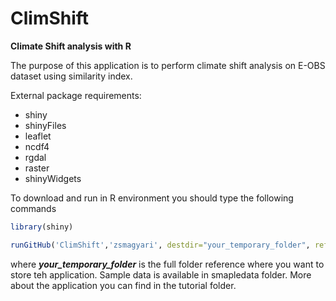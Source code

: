 # ClimShift
**Climate Shift analysis with R**

The purpose of this application is to perform climate shift analysis on E-OBS dataset using similarity index.

External package requirements:
- shiny
- shinyFiles
- leaflet
- ncdf4
- rgdal
- raster
- shinyWidgets

To download and run in R environment you should type the following commands
```R
library(shiny)

runGitHub('ClimShift','zsmagyari', destdir="your_temporary_folder", ref="main")
```
where ***your_temporary_folder*** is the full folder reference where you want to store teh application.
Sample data is available in smapledata folder.
More about the application you can find in the tutorial folder.
